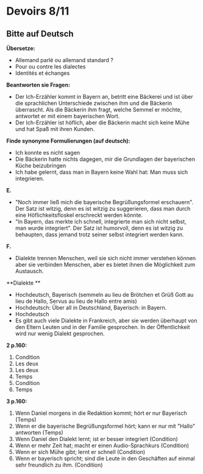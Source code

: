 
# Devoirs 8/11
## Bitte auf Deutsch

 **Übersetze:**
 - Allemand parlé ou allemand standard ?
 - Pour ou contre les dialectes
 - Identités et échanges

**Beantworten sie Fragen:**
 - Der Ich-Erzähler kommt in Bayern an, betritt eine Bäckerei und ist über die sprachlichen Unterschiede zwischen ihm und die Bäckerin überrascht. Als die Bäckerin ihm fragt, welche Semmel er möchte, antwortet er mit einem bayerischen Wort. 
 - Der Ich-Erzähler ist höflich, aber die Bäckerin macht sich keine Mühe und hat Spaß mit ihren Kunden.

**Finde synonyme Formulierungen (auf deutsch):**
 - Ich konnte es nicht sagen
 - Die Bäckerin hatte nichts dagegen, mir die Grundlagen der bayerischen Küche beizubringen
 - Ich habe gelernt, dass man in Bayern keine Wahl hat: Man muss sich integrieren. 

**E.**
 - "Noch immer ließ mich die bayerische Begrüßungsformel erschauern". Der Satz ist witzig, denn es ist witzig zu suggerieren, dass man durch eine Höflichkeitsfloskel erschreckt werden könnte.
 - "In Bayern, das merkte ich schnell, integrierte man sich nicht selbst, man wurde integriert". Der Satz ist humorvoll, denn es ist witzig zu behaupten, dass jemand trotz seiner selbst integriert werden kann.

**F.**
 - Dialekte trennen Menschen, weil sie sich nicht immer verstehen können aber sie verbinden Menschen, aber es bietet ihnen die Möglichkeit zum Austausch. 

**Dialekte **
 - Hochdeutsch, Bayerisch (semmeln au lieu de Brötchen et Grüß Gott au lieu de Hallo, Servus au lieu de Hallo entre amis)
 - Hochdeutsch: Über all in Deutschland, Bayerisch: in Bayern. 
 - Hochdeutsch
 - Es gibt auch viele Dialekte in Frankreich, aber sie werden überhaupt von den Eltern Leuten und in der Familie gesprochen. In der Öffentlichkeit wird nur wenig Dialekt gesprochen.

**2 p.160:**

1. Condition
2. Les deux
3. Les deux
4. Temps
5. Condition
6. Temps

**3 p.160:**

1. Wenn Daniel morgens in die Redaktion kommt; hört er nur Bayerisch (Temps)
2. Wenn er die bayerische Begrüßungsformel hört; kann er nur mit "Hallo" antworten (Temps)
3. Wenn Daniel den Dialekt lernt; ist er besser integriert (Condition)
4. Wenn er mehr Zeit hat; macht er einen Audio-Sprachkurs (Condition)
5. Wenn er sich Mühe gibt; lernt er schnell (Condition)
6. Wenn er bayerisch spricht; sind die Leute in den Geschäften auf einmal sehr freundlich zu ihm. (Condition)
<!--stackedit_data:
eyJoaXN0b3J5IjpbLTU1MTcwNzQxN119
-->